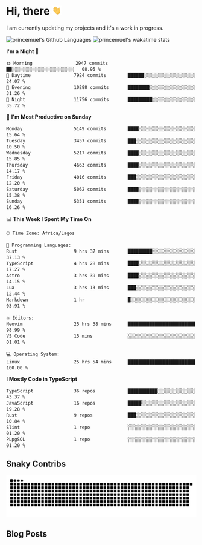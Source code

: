 # Hi, there <img src='/assets/wave.gif' alt='Just saying hello' width='24' height='24' />

<!--
**princemuel/princemuel** is a ✨ _special_ ✨ repository because its `README.md` (this file) appears on your GitHub profile.

Here are some ideas to get you started:

- 🔭 I’m currently working on ...
- 🌱 I’m currently learning ...
- 👯 I’m looking to collaborate on ...
- 🤔 I’m looking for help with ...
- 💬 Ask me about ...
- 📫 How to reach me: ...
- 😄 Pronouns: ...
- ⚡ Fun fact: ...
-->

I am currently updating my projects and it's a work in progress.

![princemuel's Github Languages](https://github-readme-stats.vercel.app/api/top-langs/?username=princemuel&text_color=586069&layout=compact&hide_border=true&title_color=0366d6&count_private=true&include_all_commits=true&theme=tokyonight&show_icons=true)
![princemuel's wakatime stats](https://github-readme-stats.vercel.app/api/wakatime?username=princemuel&text_color=586069&layout=compact&hide_border=true&title_color=0366d6&count_private=true&include_all_commits=true&theme=tokyonight&show_icons=true)

<!--START_SECTION:waka-->
**I'm a Night 🦉** 

```text
🌞 Morning                2947 commits        ██░░░░░░░░░░░░░░░░░░░░░░░   08.95 % 
🌆 Daytime                7924 commits        ██████░░░░░░░░░░░░░░░░░░░   24.07 % 
🌃 Evening                10288 commits       ████████░░░░░░░░░░░░░░░░░   31.26 % 
🌙 Night                  11756 commits       █████████░░░░░░░░░░░░░░░░   35.72 % 
```
📅 **I'm Most Productive on Sunday** 

```text
Monday                   5149 commits        ████░░░░░░░░░░░░░░░░░░░░░   15.64 % 
Tuesday                  3457 commits        ███░░░░░░░░░░░░░░░░░░░░░░   10.50 % 
Wednesday                5217 commits        ████░░░░░░░░░░░░░░░░░░░░░   15.85 % 
Thursday                 4663 commits        ████░░░░░░░░░░░░░░░░░░░░░   14.17 % 
Friday                   4016 commits        ███░░░░░░░░░░░░░░░░░░░░░░   12.20 % 
Saturday                 5062 commits        ████░░░░░░░░░░░░░░░░░░░░░   15.38 % 
Sunday                   5351 commits        ████░░░░░░░░░░░░░░░░░░░░░   16.26 % 
```


📊 **This Week I Spent My Time On** 

```text
🕑︎ Time Zone: Africa/Lagos

💬 Programming Languages: 
Rust                     9 hrs 37 mins       █████████░░░░░░░░░░░░░░░░   37.13 % 
TypeScript               4 hrs 28 mins       ████░░░░░░░░░░░░░░░░░░░░░   17.27 % 
Astro                    3 hrs 39 mins       ████░░░░░░░░░░░░░░░░░░░░░   14.15 % 
Lua                      3 hrs 13 mins       ███░░░░░░░░░░░░░░░░░░░░░░   12.44 % 
Markdown                 1 hr                █░░░░░░░░░░░░░░░░░░░░░░░░   03.91 % 

🔥 Editors: 
Neovim                   25 hrs 38 mins      █████████████████████████   98.99 % 
VS Code                  15 mins             ░░░░░░░░░░░░░░░░░░░░░░░░░   01.01 % 

💻 Operating System: 
Linux                    25 hrs 54 mins      █████████████████████████   100.00 % 
```

**I Mostly Code in TypeScript** 

```text
TypeScript               36 repos            ███████████░░░░░░░░░░░░░░   43.37 % 
JavaScript               16 repos            █████░░░░░░░░░░░░░░░░░░░░   19.28 % 
Rust                     9 repos             ███░░░░░░░░░░░░░░░░░░░░░░   10.84 % 
Slint                    1 repo              ░░░░░░░░░░░░░░░░░░░░░░░░░   01.20 % 
PLpgSQL                  1 repo              ░░░░░░░░░░░░░░░░░░░░░░░░░   01.20 % 
```




<!--END_SECTION:waka-->

## Snaky Contribs

<img src='/assets/github-snake-dark.svg' alt='Snaky Contributions' />

## Blog Posts

<!-- BLOG-POST-LIST:START -->
<!-- BLOG-POST-LIST:END -->
